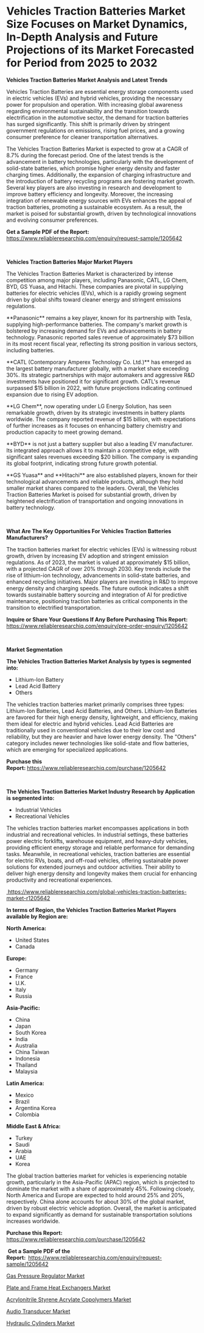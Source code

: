 <p><h1>Vehicles Traction Batteries Market Size Focuses on Market Dynamics, In-Depth Analysis and Future Projections of its Market Forecasted for Period from 2025 to 2032</h1></p><p><strong>Vehicles Traction Batteries Market Analysis and Latest Trends</strong></p>
<p><p>Vehicles Traction Batteries are essential energy storage components used in electric vehicles (EVs) and hybrid vehicles, providing the necessary power for propulsion and operation. With increasing global awareness regarding environmental sustainability and the transition towards electrification in the automotive sector, the demand for traction batteries has surged significantly. This shift is primarily driven by stringent government regulations on emissions, rising fuel prices, and a growing consumer preference for cleaner transportation alternatives.</p><p>The Vehicles Traction Batteries Market is expected to grow at a CAGR of 8.7% during the forecast period. One of the latest trends is the advancement in battery technologies, particularly with the development of solid-state batteries, which promise higher energy density and faster charging times. Additionally, the expansion of charging infrastructure and the introduction of battery recycling programs are fostering market growth. Several key players are also investing in research and development to improve battery efficiency and longevity. Moreover, the increasing integration of renewable energy sources with EVs enhances the appeal of traction batteries, promoting a sustainable ecosystem. As a result, the market is poised for substantial growth, driven by technological innovations and evolving consumer preferences.</p></p>
<p><strong>Get a Sample PDF of the Report:&nbsp;</strong> <a href="https://www.reliableresearchiq.com/enquiry/request-sample/1205642?utm_campaign=3139&utm_medium=2&utm_source=Github&utm_content=ia&utm_term=26032025&utm_id=vehicles-traction-batteries">https://www.reliableresearchiq.com/enquiry/request-sample/1205642</a></p>
<p>&nbsp;</p>
<p><strong>Vehicles Traction Batteries Major Market Players</strong></p>
<p><p>The Vehicles Traction Batteries Market is characterized by intense competition among major players, including Panasonic, CATL, LG Chem, BYD, GS Yuasa, and Hitachi. These companies are pivotal in supplying batteries for electric vehicles (EVs), which is a rapidly growing segment driven by global shifts toward cleaner energy and stringent emissions regulations.</p><p>**Panasonic** remains a key player, known for its partnership with Tesla, supplying high-performance batteries. The company's market growth is bolstered by increasing demand for EVs and advancements in battery technology. Panasonic reported sales revenue of approximately $73 billion in its most recent fiscal year, reflecting its strong position in various sectors, including batteries.</p><p>**CATL (Contemporary Amperex Technology Co. Ltd.)** has emerged as the largest battery manufacturer globally, with a market share exceeding 30%. Its strategic partnerships with major automakers and aggressive R&D investments have positioned it for significant growth. CATL's revenue surpassed $15 billion in 2022, with future projections indicating continued expansion due to rising EV adoption.</p><p>**LG Chem**, now operating under LG Energy Solution, has seen remarkable growth, driven by its strategic investments in battery plants worldwide. The company reported revenue of $15 billion, with expectations of further increases as it focuses on enhancing battery chemistry and production capacity to meet growing demand.</p><p>**BYD** is not just a battery supplier but also a leading EV manufacturer. Its integrated approach allows it to maintain a competitive edge, with significant sales revenues exceeding $20 billion. The company is expanding its global footprint, indicating strong future growth potential.</p><p>**GS Yuasa** and **Hitachi** are also established players, known for their technological advancements and reliable products, although they hold smaller market shares compared to the leaders. Overall, the Vehicles Traction Batteries Market is poised for substantial growth, driven by heightened electrification of transportation and ongoing innovations in battery technology.</p></p>
<p>&nbsp;</p>
<p><strong>What Are The Key Opportunities For Vehicles Traction Batteries Manufacturers?</strong></p>
<p><p>The traction batteries market for electric vehicles (EVs) is witnessing robust growth, driven by increasing EV adoption and stringent emission regulations. As of 2023, the market is valued at approximately $15 billion, with a projected CAGR of over 20% through 2030. Key trends include the rise of lithium-ion technology, advancements in solid-state batteries, and enhanced recycling initiatives. Major players are investing in R&D to improve energy density and charging speeds. The future outlook indicates a shift towards sustainable battery sourcing and integration of AI for predictive maintenance, positioning traction batteries as critical components in the transition to electrified transportation.</p></p>
<p><strong>Inquire or Share Your Questions If Any Before Purchasing This Report:</strong> <a href="https://www.reliableresearchiq.com/enquiry/pre-order-enquiry/1205642?utm_campaign=3139&utm_medium=2&utm_source=Github&utm_content=ia&utm_term=26032025&utm_id=vehicles-traction-batteries">https://www.reliableresearchiq.com/enquiry/pre-order-enquiry/1205642</a></p>
<p>&nbsp;</p>
<p><strong>Market Segmentation</strong></p>
<p><strong>The Vehicles Traction Batteries Market Analysis by types is segmented into:</strong></p>
<p><ul><li>Lithium-Ion Battery</li><li>Lead Acid Battery</li><li>Others</li></ul></p>
<p><p>The vehicles traction batteries market primarily comprises three types: Lithium-Ion Batteries, Lead Acid Batteries, and Others. Lithium-Ion Batteries are favored for their high energy density, lightweight, and efficiency, making them ideal for electric and hybrid vehicles. Lead Acid Batteries are traditionally used in conventional vehicles due to their low cost and reliability, but they are heavier and have lower energy density. The "Others" category includes newer technologies like solid-state and flow batteries, which are emerging for specialized applications.</p></p>
<p><strong>Purchase this Report:&nbsp;</strong><a href="https://www.reliableresearchiq.com/purchase/1205642?utm_campaign=3139&utm_medium=2&utm_source=Github&utm_content=ia&utm_term=26032025&utm_id=vehicles-traction-batteries">https://www.reliableresearchiq.com/purchase/1205642</a></p>
<p>&nbsp;</p>
<p><strong>The Vehicles Traction Batteries Market Industry Research by Application is segmented into:</strong></p>
<p><ul><li>Industrial Vehicles</li><li>Recreational Vehicles</li></ul></p>
<p><p>The vehicles traction batteries market encompasses applications in both industrial and recreational vehicles. In industrial settings, these batteries power electric forklifts, warehouse equipment, and heavy-duty vehicles, providing efficient energy storage and reliable performance for demanding tasks. Meanwhile, in recreational vehicles, traction batteries are essential for electric RVs, boats, and off-road vehicles, offering sustainable power solutions for extended journeys and outdoor activities. Their ability to deliver high energy density and longevity makes them crucial for enhancing productivity and recreational experiences.</p></p>
<p><a href="https://www.reliableresearchiq.com/global-vehicles-traction-batteries-market-r1205642?utm_campaign=3139&utm_medium=2&utm_source=Github&utm_content=ia&utm_term=26032025&utm_id=vehicles-traction-batteries">&nbsp;https://www.reliableresearchiq.com/global-vehicles-traction-batteries-market-r1205642</a></p>
<p><strong>In terms of Region, the Vehicles Traction Batteries Market Players available by Region are:</strong></p>
<p>
    <p> <strong> North America: </strong>
        <ul>
            <li>United States</li>
            <li>Canada</li>
        </ul>
        </p> 
    <p> <strong> Europe: </strong>
        <ul>
            <li>Germany</li>
            <li>France</li>
            <li>U.K.</li>
            <li>Italy</li>
            <li>Russia</li>
        </ul>
        </p> 
    <p> <strong> Asia-Pacific: </strong>
        <ul>
            <li>China</li>
            <li>Japan</li>
            <li>South Korea</li>
            <li>India</li>
            <li>Australia</li>
            <li>China Taiwan</li>
            <li>Indonesia</li>
            <li>Thailand</li>
            <li>Malaysia</li>
        </ul>
        </p> 
    <p> <strong> Latin America: </strong>
        <ul>
            <li>Mexico</li>
            <li>Brazil</li>
            <li>Argentina Korea</li>
            <li>Colombia</li>
        </ul>
        </p> 
    <p> <strong> Middle East & Africa: </strong>
        <ul>
            <li>Turkey</li>
            <li>Saudi</li>
            <li>Arabia</li>
            <li>UAE</li>
            <li>Korea</li>
        </ul>
    </p>
    </p>
<p><p>The global traction batteries market for vehicles is experiencing notable growth, particularly in the Asia-Pacific (APAC) region, which is projected to dominate the market with a share of approximately 45%. Following closely, North America and Europe are expected to hold around 25% and 20%, respectively. China alone accounts for about 30% of the global market, driven by robust electric vehicle adoption. Overall, the market is anticipated to expand significantly as demand for sustainable transportation solutions increases worldwide.</p></p>
<p><strong>Purchase this Report: </strong><a href="https://www.reliableresearchiq.com/purchase/1205642?utm_campaign=3139&utm_medium=2&utm_source=Github&utm_content=ia&utm_term=26032025&utm_id=vehicles-traction-batteries">https://www.reliableresearchiq.com/purchase/1205642</a></p>
<p>&nbsp;<strong>Get a Sample PDF of the Report:&nbsp;&nbsp;</strong><a href="https://www.reliableresearchiq.com/enquiry/request-sample/1205642?utm_campaign=3139&utm_medium=2&utm_source=Github&utm_content=ia&utm_term=26032025&utm_id=vehicles-traction-batteries">https://www.reliableresearchiq.com/enquiry/request-sample/1205642</a></p>
<p><strong></strong></p>
<p><p><a href="https://www.linkedin.com/pulse/gas-pressure-regulator-market-analysis-report-key-players-ikeqe?utm_campaign=3139&utm_medium=2&utm_source=Github&utm_content=ia&utm_term=26032025&utm_id=vehicles-traction-batteries">Gas Pressure Regulator Market</a></p><p><a href="https://www.linkedin.com/pulse/data-global-plate-frame-heat-exchangers-markets-share-size-626ge?utm_campaign=3139&utm_medium=2&utm_source=Github&utm_content=ia&utm_term=26032025&utm_id=vehicles-traction-batteries">Plate and Frame Heat Exchangers Market</a></p><p><a href="https://github.com/ivvrgibi/Market-Research-Report-List-1/blob/main/acrylonitrile-styrene-acrylate-copolymers-market.md?utm_campaign=3139&utm_medium=2&utm_source=Github&utm_content=ia&utm_term=26032025&utm_id=vehicles-traction-batteries">Acrylonitrile Styrene Acrylate Copolymers Market</a></p><p><a href="https://www.linkedin.com/pulse/growth-opportunities-challenges-audio-transducer-market-dnp9e?utm_campaign=3139&utm_medium=2&utm_source=Github&utm_content=ia&utm_term=26032025&utm_id=vehicles-traction-batteries">Audio Transducer Market</a></p><p><a href="https://www.linkedin.com/pulse/theglobal-hydraulic-cylinders-market-sizeenormousand-mbjse?utm_campaign=3139&utm_medium=2&utm_source=Github&utm_content=ia&utm_term=26032025&utm_id=vehicles-traction-batteries">Hydraulic Cylinders Market</a></p></p>